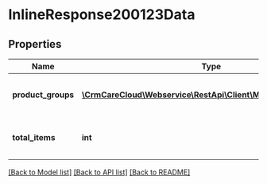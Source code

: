 # InlineResponse200123Data

## Properties
Name | Type | Description | Notes
------------ | ------------- | ------------- | -------------
**product_groups** | [**\CrmCareCloud\Webservice\RestApi\Client\Model\ProductGroup[]**](ProductGroup.md) | List of product groups tied to a reward | [optional] 
**total_items** | **int** | Count of all found product groups | [optional] 

[[Back to Model list]](../../README.md#documentation-for-models) [[Back to API list]](../../README.md#documentation-for-api-endpoints) [[Back to README]](../../README.md)

